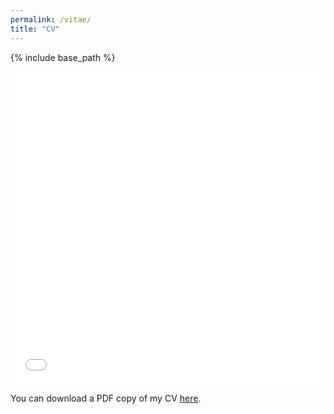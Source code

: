 ```yaml
---
permalink: /vitae/
title: "CV"
---
```


{% include base_path %}

<iframe src="/files/cv_dobson.pdf" width="100%" height="500" frameborder="no" border="0" marginwidth="0" marginheight="0"></iframe>

You can download a PDF copy of my CV [here](/files/cv_dobson.pdf).


